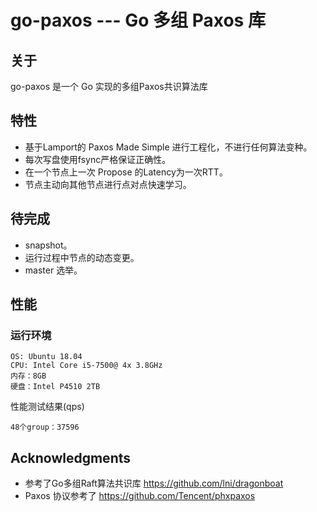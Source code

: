# go-paxos --- Go 多组 Paxos 库


## 关于
go-paxos 是一个 Go 实现的多组Paxos共识算法库

## 特性
- 基于Lamport的 Paxos Made Simple 进行工程化，不进行任何算法变种。
- 每次写盘使用fsync严格保证正确性。
- 在一个节点上一次 Propose 的Latency为一次RTT。
- 节点主动向其他节点进行点对点快速学习。

## 待完成
- snapshot。
- 运行过程中节点的动态变更。
- master 选举。

## 性能
### 运行环境
```
OS: Ubuntu 18.04
CPU: Intel Core i5-7500@ 4x 3.8GHz
内存：8GB
硬盘：Intel P4510 2TB
```
性能测试结果(qps)
```
48个group：37596 
```
## Acknowledgments
- 参考了Go多组Raft算法共识库 https://github.com/lni/dragonboat
- Paxos 协议参考了 https://github.com/Tencent/phxpaxos